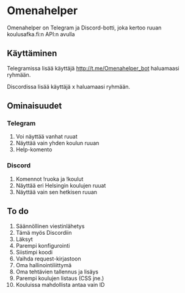 # Omenahelper

Omenahelper on Telegram  ja Discord-botti, joka kertoo ruuan koulusafka.fi:n API:n avulla

## Käyttäminen

Telegramissa lisää käyttäjä http://t.me/Omenahelper_bot haluamaasi ryhmään.

Discordissa lisää käyttäjä x haluamaasi ryhmään.

## Ominaisuudet

### Telegram

1. Voi näyttää vanhat ruuat
2. Näyttää vain yhden koulun ruuan
3. Help-komento

### Discord

1. Komennot !ruoka ja !koulut
2. Näyttää eri Helsingin koulujen ruuat
3. Näyttää vain sen hetkisen ruuan

## To do

1. Säännöllinen viestinlähetys
2. Tämä myös Discordiin
3. Läksyt
4. Parempi konfigurointi
5. Siistimpi koodi
6. Vaihda request-kirjastoon
7. Oma hallinointiliittymä
8. Oma tehtävien tallennus ja lisäys
9. Parempi koulujen listaus (CSS jne.)
10. Kouluissa mahdollista antaa vain ID
